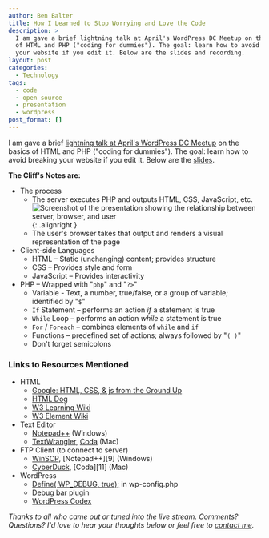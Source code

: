 ```yaml
---
author: Ben Balter
title: How I Learned to Stop Worrying and Love the Code
description: >
  I am gave a brief lightning talk at April's WordPress DC Meetup on the basics
  of HTML and PHP ("coding for dummies"). The goal: learn how to avoid breaking
  your website if you edit it. Below are the slides and recording.
layout: post
categories:
  - Technology
tags:
  - code
  - open source
  - presentation
  - wordpress
post_format: []
---
```


I am gave a brief [lightning talk at April's WordPress DC Meetup](http://www.meetup.com/wordpressdc/events/16887732/) on the basics of HTML and PHP ("coding for dummies"). The goal: learn how to avoid breaking your website if you edit it. Below are the [slides](http://www.slideshare.net/benbalter/how-i-learned-to-stop-worrying-and-love-the-code).

**The Cliff's Notes are:**

* The process
  * The server executes PHP and outputs HTML, CSS, JavaScript, etc.![Screenshot of the presentation showing the relationship between server, browser, and user](http://ben.balter.com/wp-content/uploads/2011/04/infographic-300x138.png "infographic"){: .alignright }
  * The user's browser takes that output and renders a visual representation of the page
* Client-side Languages
  * HTML – Static (unchanging) content; provides structure
  * CSS – Provides style and form
  * JavaScript – Provides interactivity
* PHP – Wrapped with "`php`" and "`?>`"
  * Variable - Text, a number, true/false, or a group of variable; identified by "`$`"
  * `If` Statement – performs an action *if* a statement is true
  * `While` Loop – performs an action *while* a statement is true
  * `For` / `Foreach` – combines elements of `while` and `if`
  * Functions – predefined set of actions; always followed by "`( )`"
  * Don't forget semicolons

### Links to Resources Mentioned

* HTML
  * [Google: HTML, CSS, & js from the Ground Up ](http://code.google.com/edu/submissions/html-css-javascript/)
  * [HTML Dog ](http://htmldog.com)
  * [W3 Learning Wiki ](http://www.w3.org/wiki/HTML/Training)
  * [W3 Element Wiki ](http://www.w3.org/wiki/HTML/Elements)
* Text Editor
  * [Notepad++](http://notepad-plus-plus.org/) (Windows)
  * [TextWrangler](http://www.barebones.com/products/textwrangler/), [Coda](http://www.panic.com/coda/) (Mac)
* FTP Client (to connect to server)
  * [WinSCP](http://winscp.net/eng/index.php), [Notepad++][9] (Windows)
  * [CyberDuck](http://cyberduck.ch/), [Coda][11] (Mac)
* WordPress
  * [Define( WP\_DEBUG, true);](http://codex.wordpress.org/Editing_wp-config.php#Debug) in wp-config.php
  * [Debug bar](http://wordpress.org/extend/plugins/debug-bar/) plugin
  * [WordPress Codex](http://codex.wordpress.org/)

*Thanks to all who came out or tuned into the live stream. Comments? Questions? I'd love to hear your thoughts below or feel free to [contact me](http://ben.balter.com/contact/).*
